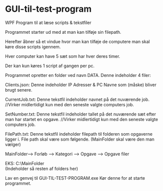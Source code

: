 # GUI-til-test-program
WPF Program til at læse scripts & tekstfiler

Programmet starter ud med at man kan tilføje sin filepath.

Herefter åbner så et vindue hvor man kan tilføje de computere man skal køre disse scripts igennem. 

Hver computer kan have 5 sæt som har hver deres timer.

Der kan kun køres 1 script af gangen per pc.


Programmet opretter en folder ved navn DATA. Denne indeholder 4 filer:

Clients.json:
Denne indeholder IP Adresser & PC Navne som (måske) bliver brugt senere.

CurrentJob.txt:
Denne tekstfil indeholder navnet på det nuværende job.
//Virker midlertidigt kun med den seneste valgte computers job.

SetNumber.txt:
Denne tekstfil indeholder tallet på det nuværende sæt efter man har startet en opgave.
//Virker midlertidigt kun med den seneste valgte computers job.

FilePath.txt:
Denne tekstfil indeholder filepath til folderen som opgaverne ligger i. File path skal være som følgende.
(MainFolder skal være den man vælger)

MainFolder--> Forløb --> Kategori --> Opgave --> Opgave filer

EKS: C:\MainFolder\
(Indeholder så resten af folders her)

Lav en genvej til GUI-TIL-TEST-PROGRAM.exe
Kør denne for at starte programmet.

